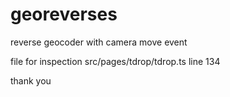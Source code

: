 # georeverses
reverse geocoder with camera move event

file for  inspection src/pages/tdrop/tdrop.ts line 134

thank you
